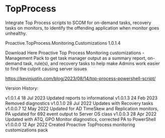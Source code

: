 # TopProcess
Integrate Top Process scripts to SCOM for on-demand tasks, recovery tasks on monitors, to identify the offending application when monitor goes unhealthy.

Proactive.TopProcess.Monitoring.Customizations 1.0.1.4

Download Here
Proactive Top Process Monitoring customizations - Management Pack to get task manager output as a summary report, on-demand task, rule(s), and recovery tasks to help make Admins work easier to find the culprit causing server issues

https://kevinjustin.com/blog/2023/08/14/top-process-powershell-script/

Version History:

v1.0.1.4  18 Jul 2023 Updated reports to informational
v1.0.1.3  24 Feb 2023 Removed diagnostics
v1.0.1.0  28 Jul 2022 Updates with Recovery tasks
v1.0.0.7  12 May 2022 Updated for AD TimeSkew and Replication monitors, PA updated for 692 event output to Server OS class
v1.0.0.3  28 Apr 2022 Updated with ATQ, GPO Monitor diagnostics, corrected PA to PowerShell
v1.0.0.0  12 Apr 2022 Created Proactive TopProcess monitoring customizations pack
 
